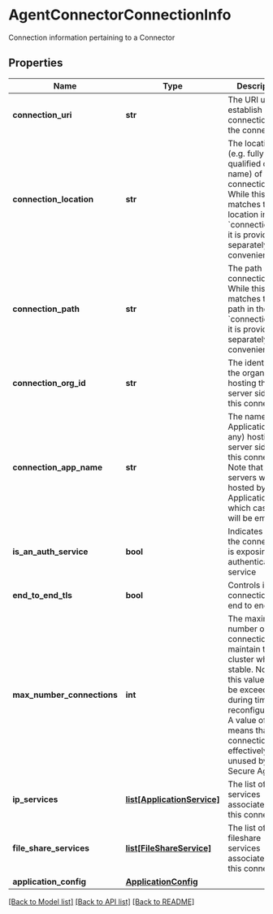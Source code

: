 # AgentConnectorConnectionInfo

Connection information pertaining to a Connector
## Properties
Name | Type | Description | Notes
------------ | ------------- | ------------- | -------------
**connection_uri** | **str** | The URI used to establish a connection to the connector. | [optional] 
**connection_location** | **str** | The location (e.g. fully qualified domain name) of the connection. While this matches the location in the &#x60;connection_uri&#x60;, it is provided separately for convenience.  | [optional] 
**connection_path** | **str** | The path of the connection. While this matches the path in the &#x60;connection_uri&#x60;, it is provided separately for convenience.  | [optional] 
**connection_org_id** | **str** | The identifier for the organisation hosting the server side of this connection.  | [optional] 
**connection_app_name** | **str** | The name of the Application (if any) hosting the server side of this connection. Note that not all servers will be hosted by an Application, in which case this will be empty.  | [optional] 
**is_an_auth_service** | **bool** | Indicates that the connection is exposing an authentication service  | [optional] [default to False]
**end_to_end_tls** | **bool** | Controls if the connection is end to end TLS.  | [optional] 
**max_number_connections** | **int** | The maximum number of connections to maintain to the cluster when stable. Note that this value may be exceeded during times of reconfiguration. A value of zero means that the connection is effectively unused by this Secure Agent.  | [optional] [default to 16]
**ip_services** | [**list[ApplicationService]**](ApplicationService.md) | The list of ip services associated with this connection | [optional] 
**file_share_services** | [**list[FileShareService]**](FileShareService.md) | The list of fileshare services associated with this connection | [optional] 
**application_config** | [**ApplicationConfig**](ApplicationConfig.md) |  | [optional] 

[[Back to Model list]](../README.md#documentation-for-models) [[Back to API list]](../README.md#documentation-for-api-endpoints) [[Back to README]](../README.md)


